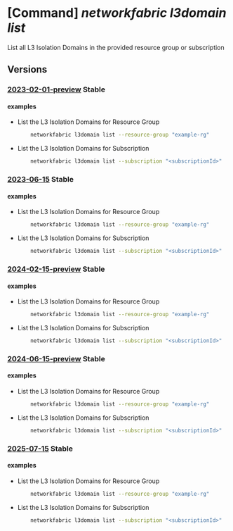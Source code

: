 # [Command] _networkfabric l3domain list_

List all L3 Isolation Domains in the provided resource group or subscription

## Versions

### [2023-02-01-preview](/Resources/mgmt-plane/L3N1YnNjcmlwdGlvbnMve30vcHJvdmlkZXJzL21pY3Jvc29mdC5tYW5hZ2VkbmV0d29ya2ZhYnJpYy9sM2lzb2xhdGlvbmRvbWFpbnM=/2023-02-01-preview.xml) **Stable**

<!-- mgmt-plane /subscriptions/{}/providers/microsoft.managednetworkfabric/l3isolationdomains 2023-02-01-preview -->
<!-- mgmt-plane /subscriptions/{}/resourcegroups/{}/providers/microsoft.managednetworkfabric/l3isolationdomains 2023-02-01-preview -->

#### examples

- List the L3 Isolation Domains for Resource Group
    ```bash
        networkfabric l3domain list --resource-group "example-rg"
    ```

- List the L3 Isolation Domains for Subscription
    ```bash
        networkfabric l3domain list --subscription "<subscriptionId>"
    ```

### [2023-06-15](/Resources/mgmt-plane/L3N1YnNjcmlwdGlvbnMve30vcHJvdmlkZXJzL21pY3Jvc29mdC5tYW5hZ2VkbmV0d29ya2ZhYnJpYy9sM2lzb2xhdGlvbmRvbWFpbnM=/2023-06-15.xml) **Stable**

<!-- mgmt-plane /subscriptions/{}/providers/microsoft.managednetworkfabric/l3isolationdomains 2023-06-15 -->
<!-- mgmt-plane /subscriptions/{}/resourcegroups/{}/providers/microsoft.managednetworkfabric/l3isolationdomains 2023-06-15 -->

#### examples

- List the L3 Isolation Domains for Resource Group
    ```bash
        networkfabric l3domain list --resource-group "example-rg"
    ```

- List the L3 Isolation Domains for Subscription
    ```bash
        networkfabric l3domain list --subscription "<subscriptionId>"
    ```

### [2024-02-15-preview](/Resources/mgmt-plane/L3N1YnNjcmlwdGlvbnMve30vcHJvdmlkZXJzL21pY3Jvc29mdC5tYW5hZ2VkbmV0d29ya2ZhYnJpYy9sM2lzb2xhdGlvbmRvbWFpbnM=/2024-02-15-preview.xml) **Stable**

<!-- mgmt-plane /subscriptions/{}/providers/microsoft.managednetworkfabric/l3isolationdomains 2024-02-15-preview -->
<!-- mgmt-plane /subscriptions/{}/resourcegroups/{}/providers/microsoft.managednetworkfabric/l3isolationdomains 2024-02-15-preview -->

#### examples

- List the L3 Isolation Domains for Resource Group
    ```bash
        networkfabric l3domain list --resource-group "example-rg"
    ```

- List the L3 Isolation Domains for Subscription
    ```bash
        networkfabric l3domain list --subscription "<subscriptionId>"
    ```

### [2024-06-15-preview](/Resources/mgmt-plane/L3N1YnNjcmlwdGlvbnMve30vcHJvdmlkZXJzL21pY3Jvc29mdC5tYW5hZ2VkbmV0d29ya2ZhYnJpYy9sM2lzb2xhdGlvbmRvbWFpbnM=/2024-06-15-preview.xml) **Stable**

<!-- mgmt-plane /subscriptions/{}/providers/microsoft.managednetworkfabric/l3isolationdomains 2024-06-15-preview -->
<!-- mgmt-plane /subscriptions/{}/resourcegroups/{}/providers/microsoft.managednetworkfabric/l3isolationdomains 2024-06-15-preview -->

#### examples

- List the L3 Isolation Domains for Resource Group
    ```bash
        networkfabric l3domain list --resource-group "example-rg"
    ```

- List the L3 Isolation Domains for Subscription
    ```bash
        networkfabric l3domain list --subscription "<subscriptionId>"
    ```

### [2025-07-15](/Resources/mgmt-plane/L3N1YnNjcmlwdGlvbnMve30vcHJvdmlkZXJzL21pY3Jvc29mdC5tYW5hZ2VkbmV0d29ya2ZhYnJpYy9sM2lzb2xhdGlvbmRvbWFpbnM=/2025-07-15.xml) **Stable**

<!-- mgmt-plane /subscriptions/{}/providers/microsoft.managednetworkfabric/l3isolationdomains 2025-07-15 -->
<!-- mgmt-plane /subscriptions/{}/resourcegroups/{}/providers/microsoft.managednetworkfabric/l3isolationdomains 2025-07-15 -->

#### examples

- List the L3 Isolation Domains for Resource Group
    ```bash
        networkfabric l3domain list --resource-group "example-rg"
    ```

- List the L3 Isolation Domains for Subscription
    ```bash
        networkfabric l3domain list --subscription "<subscriptionId>"
    ```
